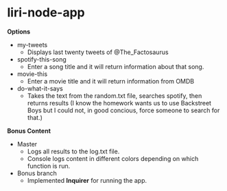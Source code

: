 # liri-node-app

**Options**
- my-tweets
    - Displays last twenty tweets of @The_Factosaurus
- spotify-this-song
    - Enter a song title and it will return information about that song.
- movie-this
    - Enter a movie title and it will return information from OMDB
- do-what-it-says
    - Takes the text from the random.txt file, searches spotify, then returns results (I know the homework wants us to use Backstreet Boys but I could not, in good concious, force someone to search for that.)
    
**Bonus Content**
- Master
    - Logs all results to the log.txt file.
    - Console logs content in different colors depending on which function is run.
- Bonus branch
    - Implemented **Inquirer** for running the app.